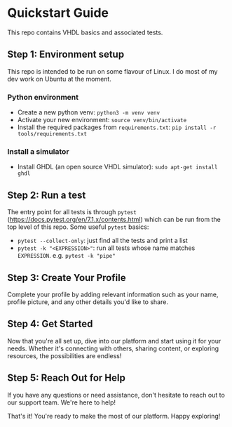 # Quickstart Guide

This repo contains VHDL basics and associated tests.

## Step 1: Environment setup

This repo is intended to be run on some flavour of Linux. I do most of my dev work on Ubuntu at the moment.

### Python environment

* Create a new python venv: `python3 -m venv venv`
* Activate your new environment: `source venv/bin/activate`
* Install the required packages from `requirements.txt`: `pip install -r tools/requirements.txt`

### Install a simulator

* Install GHDL (an open source VHDL simulator): `sudo apt-get install ghdl`

## Step 2: Run a test

The entry point for all tests is through `pytest` (https://docs.pytest.org/en/7.1.x/contents.html) which can be run from the top level of this repo. 
Some useful `pytest` basics:
* `pytest --collect-only`: just find all the tests and print a list
* `pytest -k "<EXPRESSION>"`: run all tests whose name matches `EXPRESSION`. e.g. `pytest -k "pipe"`

## Step 3: Create Your Profile

Complete your profile by adding relevant information such as your name, profile picture, and any other details you'd like to share.

## Step 4: Get Started

Now that you're all set up, dive into our platform and start using it for your needs. Whether it's connecting with others, sharing content, or exploring resources, the possibilities are endless!

## Step 5: Reach Out for Help

If you have any questions or need assistance, don't hesitate to reach out to our support team. We're here to help!

That's it! You're ready to make the most of our platform. Happy exploring!
